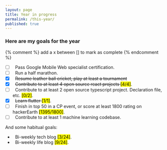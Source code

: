 ```yaml
---
layout: page
title: Year in progress
permalink: /this-year/
published: true
---
```


<div class="page" markdown="1">

### Here are my goals for the year

{% comment %} add a x  between [] to mark as complete {% endcomment %}

- [ ] &nbsp; Pass Google Mobile Web specialist certification.
- [ ] &nbsp; Run a half marathon.
- [x] &nbsp; <del>Resume leather ball cricket, play at least a tournament</del>
- [X] &nbsp; <del> Contribute to at least 4 open source react projects </del> <mark>[4/4]</mark>.
- [ ] &nbsp; Contribute to at least 2 open source typescript project. Declaration file, etc. <mark>[0/2]</mark>.
- [x] &nbsp; <del> Learn flutter </del> <mark>[1/1]</mark>.
- [ ] &nbsp; Finish in top 50 in a CP event, or score at least 1800 rating on hackerEarth <mark>[1395/1800]</mark>.
- [ ] &nbsp; Contribute to at least 1 machine learning codebase.

And some habitual goals:

- &nbsp; Bi-weekly tech blog <mark>[3/24]</mark>.
- &nbsp; Bi-weekly life blog <mark>[9/24]</mark>.
</div>
